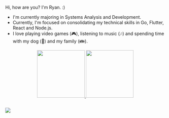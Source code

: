 Hi, how are you? I'm Ryan. :)
- I'm currently majoring in Systems Analysis and Development.
- Currently, I'm focused on consolidating my technical skills in Go, Flutter, React and Node.js.
- I love playing video games (🎮), listening to music (🎶) and spending time with my dog (🐶) and my family (👪).

<div align="center">
  <a href="https://github.com/RyanV-Souza">
  <img height="150em" src="https://github-readme-stats.vercel.app/api?username=RyanV-Souza&show_icons=true&theme=darcula&include_all_commits=true&count_private=true"/>
  <img height="150em" src="https://github-readme-stats.vercel.app/api/top-langs/?username=RyanV-Souza&layout=compact&langs_count=7&theme=darcula"/>
</div>

##

<a href="https://www.linkedin.com/in/ryanvsouza/" target="_blank"><img src="https://img.shields.io/badge/-LinkedIn-%230077B5?style=for-the-badge&logo=linkedin&logoColor=white" target="_blank"></a> 
